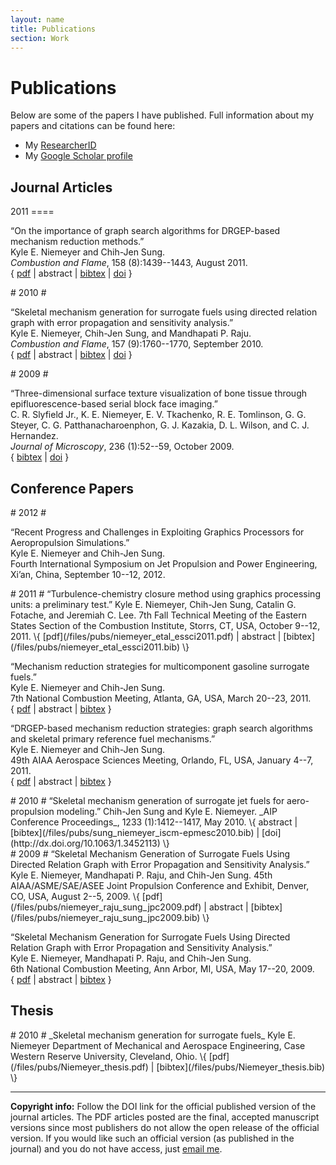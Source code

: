 ```yaml
---
layout: name
title: Publications
section: Work
---
```

Publications
============
Below are some of the papers I have published. Full information about my papers and citations can be found here:
- My [ResearcherID](http://www.researcherid.com/rid/B-7902-2008)
- My [Google Scholar profile](http://scholar.google.com/citations?user=dt0KRYoAAAAJ)

## Journal Articles ##

<div class="section" markdown="1">
2011
====

“On the importance of graph search algorithms for DRGEP-based mechanism reduction methods.”  
Kyle E. Niemeyer and Chih-Jen Sung.  
*Combustion and Flame*, 158 (8):1439--1443, August 2011.  
\{ [pdf](/files/pubs/niemeyer_sung_cnf_2011.pdf) | abstract | [bibtex](/files/pubs/niemeyer_sung_cnf_2011.bib) | [doi](http://dx.doi.org/10.1016/j.combustflame.2010.12.010) \}
</div>

<div class="section" markdown="1">
# 2010 #

“Skeletal mechanism generation for surrogate fuels using directed relation graph with error propagation and sensitivity analysis.”  
Kyle E. Niemeyer, Chih-Jen Sung, and Mandhapati P. Raju.  
*Combustion and Flame*, 157 (9):1760--1770, September 2010.  
\{ [pdf](/files/pubs/niemeyer_sung_raju_cnf_2010.pdf) | abstract | [bibtex](/files/pubs/niemeyer_sung_raju_cnf_2010.bib) | [doi](http://dx.doi.org/10.1016/j.combustflame.2009.12.022) \}
</div>

<div class="section" markdown="1">
# 2009 #

“Three-dimensional surface texture visualization of bone tissue through epifluorescence-based serial block face imaging.”  
C. R. Slyfield Jr., K. E. Niemeyer, E. V. Tkachenko, R. E. Tomlinson, G. G. Steyer, C. G. Patthanacharoenphon, G. J. Kazakia, D. L. Wilson, and C. J. Hernandez.  
*Journal of Microscopy*, 236 (1):52--59, October 2009.  
\{ [bibtex](/files/pubs/slyfield_etal_jmicroscopy_2009_.bib) | [doi](http://dx.doi.org/10.1111/j.1365-2818.2009.03204.x) \}
</div>

## Conference Papers ##

<div class="section" markdown="1">
# 2012 #

“Recent Progress and Challenges in Exploiting Graphics Processors for Aeropropulsion Simulations.”  
Kyle E. Niemeyer and Chih-Jen Sung.  
Fourth International Symposium on Jet Propulsion and Power Engineering, Xi’an, China, September 10--12, 2012.
</div>

<div class="section" markdown="1">
# 2011 #
“Turbulence-chemistry closure method using graphics processing units: a preliminary test.”  
Kyle E. Niemeyer, Chih-Jen Sung, Catalin G. Fotache, and Jeremiah C. Lee.  
7th Fall Technical Meeting of the Eastern States Section of the Combustion Institute, Storrs, CT, USA, October 9--12, 2011.  
\{ [pdf](/files/pubs/niemeyer_etal_essci2011.pdf) | abstract | [bibtex](/files/pubs/niemeyer_etal_essci2011.bib) \}

“Mechanism reduction strategies for multicomponent gasoline surrogate fuels.”  
Kyle E. Niemeyer and Chih-Jen Sung.  
7th National Combustion Meeting, Atlanta, GA, USA, March 20--23, 2011.  
\{ [pdf](/files/pubs/niemeyer_sung_ncm2011.pdf) | abstract | [bibtex](/files/pubs/niemeyer_sung_ncm2011.bib) \}

“DRGEP-based mechanism reduction strategies: graph search algorithms and skeletal primary reference fuel mechanisms.”  
Kyle E. Niemeyer and Chih-Jen Sung.  
49th AIAA Aerospace Sciences Meeting, Orlando, FL, USA, January 4--7, 2011.  
\{ [pdf](/files/pubs/niemeyer_sung_asm2011.pdf) | abstract | [bibtex](/files/pubs/niemeyer_sung_asm2011.bib) \}
</div>

<div class="section" markdown="1">
# 2010 #
“Skeletal mechanism generation of surrogate jet fuels for aero-propulsion modeling.”  
Chih-Jen Sung and Kyle E. Niemeyer.  
_AIP Conference Proceedings_, 1233 (1):1412--1417, May 2010.  
\{ abstract | [bibtex](/files/pubs/sung_niemeyer_iscm-epmesc2010.bib) | [doi](http://dx.doi.org/10.1063/1.3452113) \}
</div>

<div class="section" markdown="1">
# 2009 #
“Skeletal Mechanism Generation of Surrogate Fuels Using Directed Relation Graph with Error Propagation and Sensitivity Analysis.”  
Kyle E. Niemeyer, Mandhapati P. Raju, and Chih-Jen Sung.  
45th AIAA/ASME/SAE/ASEE Joint Propulsion Conference and Exhibit, Denver, CO, USA, August 2--5, 2009.  
\{ [pdf](/files/pubs/niemeyer_raju_sung_jpc2009.pdf) | abstract | [bibtex](/files/pubs/niemeyer_raju_sung_jpc2009.bib) \}

“Skeletal Mechanism Generation for Surrogate Fuels Using Directed Relation Graph with Error Propagation and Sensitivity Analysis.”  
Kyle E. Niemeyer, Mandhapati P. Raju, and Chih-Jen Sung.  
6th National Combustion Meeting, Ann Arbor, MI, USA, May 17--20, 2009.  
\{ [pdf](/files/pubs/niemeyer_raju_sung_ncm2009.pdf) | abstract | [bibtex](/files/pubs/niemeyer_raju_sung_ncm2009.bib) \}
</div>


## Thesis ##

<div class="section" markdown="1">
# 2010 #
_Skeletal mechanism generation for surrogate fuels_  
Kyle E. Niemeyer  
Department of Mechanical and Aerospace Engineering, Case Western Reserve
University, Cleveland, Ohio.  
\{ [pdf](/files/pubs/Niemeyer_thesis.pdf) | [bibtex](/files/pubs/Niemeyer_thesis.bib) \}
</div>

-------------------
**Copyright info:** Follow the DOI link for the official published version of the journal articles. The PDF articles posted are the final, accepted manuscript versions since most publishers do not allow the open release of the official version. If you would like such an official version (as published in the journal) and you do not have access, just [email me](mailto:niemeyer@case.edu).

